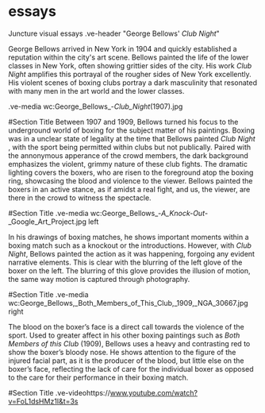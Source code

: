 # essays
Juncture visual essays
.ve-header "George Bellows' *Club Night*" 

George Bellows arrived in New York in 1904 and quickly established a reputation within the city's art scene. Bellows painted the life of the lower classes in New York, often showing grittier sides of the city. His work *Club Night* amplifies this portrayal of the rougher sides of New York excellently. His violent scenes of boxing clubs portray a dark masculinity that resonated with many men in the art world and the lower classes. 

.ve-media wc:George_Bellows_-_Club_Night_(1907).jpg

#Section Title
Between 1907 and 1909, Bellows turned his focus to the underground world of boxing for the subject matter of his paintings.  Boxing was in a unclear state of legality at the time that Bellows painted *Club Night* , with the sport being permitted within clubs but not publically. Paired with the annonymous apperance of the crowd members, the dark background emphasizes the violent, grimmy nature of these club fights. The dramatic lighting covers the boxers, who are risen to the foreground atop the boxing ring, showcasing the blood and violence to the viewer. Bellows painted the boxers in an active stance, as if amidst a real fight, and us, the viewer, are there in the crowd to witness the spectacle.

#Section Title
.ve-media wc:George_Bellows_-_A_Knock-Out_-_Google_Art_Project.jpg left

In his drawings of boxing matches, he shows important moments within a boxing match such as a knockout or the introductions. However, with *Club Night*, Bellows painted the action as it was happening, forgoing any evident narrative elements. This is clear with the blurring of the left glove of the boxer on the left. The blurring of this glove provides the illusion of motion, the same way motion is captured through photography. 

#Section Title
.ve-media wc:George_Bellows,_Both_Members_of_This_Club,_1909,_NGA_30667.jpg right

The blood on the boxer’s face is a direct call towards the violence of the sport. Used to greater affect in his other boxing paintings such as *Both Members of this Club* (1909), Bellows uses a heavy and contrasting red to show the boxer’s bloody nose. He shows attention to the figure of the injured facial part, as it is the producer of the blood, but little else on the boxer’s face, reflecting the lack of care for the individual boxer as opposed to the care for their performance in their boxing match. 

#Section Title
.ve-videohttps://www.youtube.com/watch?v=FoL1dsHMz1I&t=3s